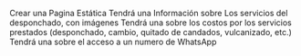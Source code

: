 Crear una Pagina Estática
Tendrá una Información sobre Los servicios del desponchado, con imágenes 
Tendrá una sobre los costos por los servicios prestados (desponchado, cambio, quitado de candados, vulcanizado, etc.)
Tendrá una sobre el acceso a un numero de WhatsApp

